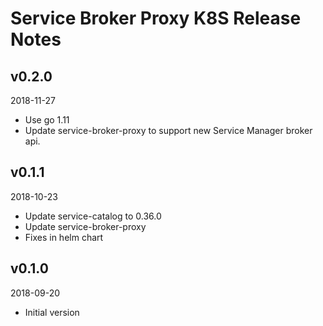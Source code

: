 # Service Broker Proxy K8S Release Notes

## v0.2.0

2018-11-27

* Use go 1.11
* Update service-broker-proxy to support new Service Manager broker api.

## v0.1.1

2018-10-23

* Update service-catalog to 0.36.0
* Update service-broker-proxy
* Fixes in helm chart

## v0.1.0

2018-09-20

* Initial version
